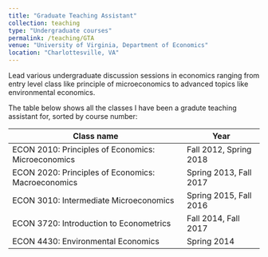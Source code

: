 ```yaml
---
title: "Graduate Teaching Assistant"
collection: teaching
type: "Undergraduate courses"
permalink: /teaching/GTA
venue: "University of Virginia, Department of Economics"
location: "Charlottesville, VA"
---
```


Lead various undergraduate discussion sessions in economics ranging from entry level class like principle of microeconomics to advanced topics like environmental economics.  

The table below shows all the classes I have been a gradute teaching assistant for, sorted by course number:

|Class name | Year |
|---|---|
|ECON 2010: Principles of Economics: Microeconomics | Fall 2012, Spring 2018|
|ECON 2020: Principles of Economics: Macroeconomics | Spring 2013, Fall 2017|
|ECON 3010: Intermediate Microeconomics | Spring 2015, Fall 2016|
|ECON 3720: Introduction to Econometrics | Fall 2014, Fall 2017|
|ECON 4430: Environmental Economics | Spring 2014|
